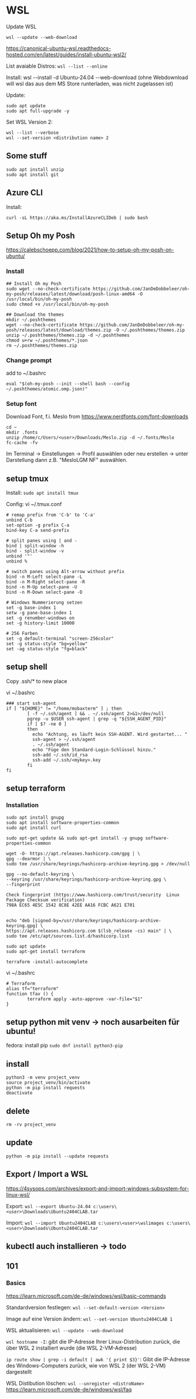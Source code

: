 # WSL 

Update WSL

`wsl --update --web-download`

https://canonical-ubuntu-wsl.readthedocs-hosted.com/en/latest/guides/install-ubuntu-wsl2/

List avaiable Distros: `wsl --list --online`

Install: wsl --install -d Ubuntu-24.04 --web-download  (ohne Webdownload will wsl das aus dem MS Store runterladen, was nicht zugelassen ist)

Update: 
```
sudo apt update
sudo apt full-upgrade -y
```

Set WSL Version 2: 
```
wsl --list --verbose
wsl --set-version <distribution name> 2
``` 

## Some stuff

```
sudo apt install unzip
sudo apt install git
```

## Azure CLI

Install: 

```
curl -sL https://aka.ms/InstallAzureCLIDeb | sudo bash
``` 


## Setup Oh my Posh

https://calebschoepp.com/blog/2021/how-to-setup-oh-my-posh-on-ubuntu/

### Install

```
## Install Oh my Posh
sudo wget --no-check-certificate https://github.com/JanDeDobbeleer/oh-my-posh/releases/latest/download/posh-linux-amd64 -O /usr/local/bin/oh-my-posh
sudo chmod +x /usr/local/bin/oh-my-posh

## Download the themes
mkdir ~/.poshthemes
wget --no-check-certificate https://github.com/JanDeDobbeleer/oh-my-posh/releases/latest/download/themes.zip -O ~/.poshthemes/themes.zip
unzip ~/.poshthemes/themes.zip -d ~/.poshthemes
chmod u+rw ~/.poshthemes/*.json
rm ~/.poshthemes/themes.zip
```

### Change prompt

add to ~/.bashrc
```
eval "$(oh-my-posh --init --shell bash --config ~/.poshthemes/atomic.omp.json)"
``` 

### Setup font

Download Font, f.i. Meslo from https://www.nerdfonts.com/font-downloads

```
cd ~
mkdir .fonts
unzip /home/c/Users/<user>/Downloads/Meslo.zip -d ~/.fonts/Meslo
fc-cache -fv
```

Im Terminal -> Einstellungen -> Profil auswählen oder neu erstellen -> unter Darstellung dann z.B. "MesloLGM NF" auswählen.

## setup tmux

Install: `sudo apt install tmux`

Config: vi ~/.tmux.conf

```
# remap prefix from 'C-b' to 'C-a'
unbind C-b
set-option -g prefix C-a
bind-key C-a send-prefix

# split panes using | and -
bind | split-window -h
bind - split-window -v
unbind '"'
unbind %

# switch panes using Alt-arrow without prefix
bind -n M-Left select-pane -L
bind -n M-Right select-pane -R
bind -n M-Up select-pane -U
bind -n M-Down select-pane -D

# Windows Nummerierung setzen
set -g base-index 1
setw -g pane-base-index 1
set -g renumber-windows on
set -g history-limit 10000

# 256 Farben
set -g default-terminal "screen-256color"
set -g status-style "bg=yellow"
set -ag status-style "fg=black"
```

## setup shell

Copy .ssh/* to new place

vi ~/.bashrc
```
### start ssh-agent
if [ "${HOME}" != "/home/mobaxterm" ] ; then
        [ -f ~/.ssh/agent ] && . ~/.ssh/agent 2>&1>/dev/null
        pgrep -u $USER ssh-agent | grep -q "${SSH_AGENT_PID}"
        if [ $? -ne 0 ]
        then
          echo "Achtung, es läuft kein SSH-AGENT. Wird gestartet... "
          ssh-agent > ~/.ssh/agent
          . ~/.ssh/agent
          echo "Füge den Standard-Login-Schlüssel hinzu."
          ssh-add ~/.ssh/id_rsa
          ssh-add ~/.ssh/<mykey>.key
        fi
fi
```

## setup terraform

### Installation

```
sudo apt install gnupg
sudo apt install software-properties-common
sudo apt install curl

sudo apt-get update && sudo apt-get install -y gnupg software-properties-common

wget -O- https://apt.releases.hashicorp.com/gpg | \
gpg --dearmor | \
sudo tee /usr/share/keyrings/hashicorp-archive-keyring.gpg > /dev/null

gpg --no-default-keyring \
--keyring /usr/share/keyrings/hashicorp-archive-keyring.gpg \
--fingerprint

Check fingerprint (https://www.hashicorp.com/trust/security  Linux Package Checksum verification)
798A EC65 4E5C 1542 8C8E 42EE AA16 FCBC A621 E701


echo "deb [signed-by=/usr/share/keyrings/hashicorp-archive-keyring.gpg] \
https://apt.releases.hashicorp.com $(lsb_release -cs) main" | \
sudo tee /etc/apt/sources.list.d/hashicorp.list

sudo apt update
sudo apt-get install terraform

terraform -install-autocomplete
```

vi ~/.bashrc
```
# Terraform
alias tf="terraform"
function tfav () {
        terraform apply -auto-approve -var-file="$1"
}
```


## setup python mit venv -> noch ausarbeiten für ubuntu!

fedora: install pip
`sudo dnf install python3-pip`

## install
```
python3 -m venv project_venv
source project_venv/bin/activate
python -m pip install requests
deactivate
```

## delete
`rm -rv project_venv`

## update
`python -m pip install --update requests`

## Export / Import a WSL

https://4sysops.com/archives/export-and-import-windows-subsystem-for-linux-wsl/

Export: `wsl --export Ubuntu-24.04 c:\users\<user>\Downloads\Ubuntu2404CLAB.tar`

Import: `wsl --import Ubuntu2404CLAB c:\users\<user>\wslimages c:\users\<user>\Downloads\Ubuntu2404CLAB.tar`


## kubectl auch installieren -> todo



## 101

### Basics

https://learn.microsoft.com/de-de/windows/wsl/basic-commands

Standardversion festlegen: `wsl --set-default-version <Version>`

Image auf eine Version ändern: `wsl --set-version Ubuntu2404CLAB 1`

WSL aktualisieren: `wsl --update --web-download`

`wsl hostname -I`: gibt die IP-Adresse Ihrer Linux-Distribution zurück, die über WSL 2 installiert wurde (die WSL 2-VM-Adresse)

`ip route show | grep -i default | awk '{ print $3}'`: Gibt die IP-Adresse des Windows-Computers zurück, wie von WSL 2 (der WSL 2-VM) dargestellt

WSL Distibution löschen: `wsl --unregister <distroName> `  https://learn.microsoft.com/de-de/windows/wsl/faq

